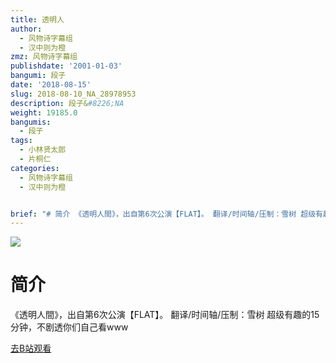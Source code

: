 ```yaml
---
title: 透明人
author:
  - 风物诗字幕组
  - 汉中则为橙
zmz: 风物诗字幕组
publishdate: '2001-01-03'
bangumi: 段子
date: '2018-08-15'
slug: 2018-08-10_NA_28978953
description: 段子&#8226;NA
weight: 19185.0
bangumis:
  - 段子
tags:
  - 小林贤太郎
  - 片桐仁
categories:
  - 风物诗字幕组
  - 汉中则为橙


brief: "# 简介 《透明人間》，出自第6次公演【FLAT】。 翻译/时间轴/压制：雪树 超级有趣的15分钟，不剧透你们自己看www"
---
```

![](https://i.imgur.com/dI3bmiu.jpg)
# 简介  
《透明人間》，出自第6次公演【FLAT】。
翻译/时间轴/压制：雪树
超级有趣的15分钟，不剧透你们自己看www  

[去B站观看](https://www.bilibili.com/video/av28978953/)
 

